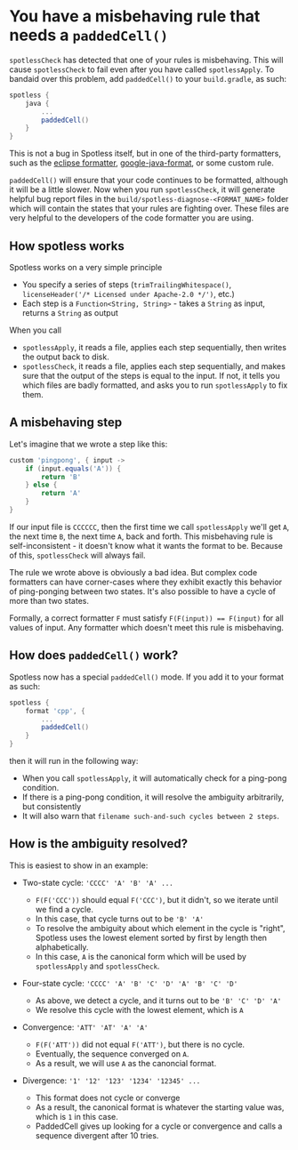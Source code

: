 # You have a misbehaving rule that needs a `paddedCell()`

`spotlessCheck` has detected that one of your rules is misbehaving.  This will cause `spotlessCheck` to fail even after you have called `spotlessApply`.  To bandaid over this problem, add `paddedCell()` to your `build.gradle`, as such:

```gradle
spotless {
	java {
		...
		paddedCell()
	}
}
```

This is not a bug in Spotless itself, but in one of the third-party formatters, such as the [eclipse formatter](https://bugs.eclipse.org/bugs/show_bug.cgi?id=310642), [google-java-format](https://github.com/google/google-java-format/issues), or some custom rule.

`paddedCell()` will ensure that your code continues to be formatted, although it will be a little slower.  Now when you run `spotlessCheck`, it will generate helpful bug report files in the `build/spotless-diagnose-<FORMAT_NAME>` folder which will contain the states that your rules are fighting over.  These files are very helpful to the developers of the code formatter you are using.

## How spotless works

Spotless works on a very simple principle

- You specify a series of steps (`trimTrailingWhitespace()`, `licenseHeader('/* Licensed under Apache-2.0 */')`, etc.)
- Each step is a `Function<String, String>` - takes a `String` as input, returns a `String` as output

When you call
- `spotlessApply`, it reads a file, applies each step sequentially, then writes the output back to disk.
- `spotlessCheck`, it reads a file, applies each step sequentially, and makes sure that the output of the steps is equal to the input.  If not, it tells you which files are badly formatted, and asks you to run `spotlessApply` to fix them.

## A misbehaving step

Let's imagine that we wrote a step like this:

```groovy
custom 'pingpong', { input ->
	if (input.equals('A')) {
		return 'B'
	} else {
		return 'A'
	}
}
```

If our input file is `CCCCCC`, then the first time we call `spotlessApply` we'll get `A`, the next time `B`, the next time `A`, back and forth.  This misbehaving rule is self-inconsistent - it doesn't know what it wants the format to be.  Because of this, `spotlessCheck` will always fail.

The rule we wrote above is obviously a bad idea.  But complex code formatters can have corner-cases where they exhibit exactly this behavior of ping-ponging between two states.  It's also possible to have a cycle of more than two states.

Formally, a correct formatter `F` must satisfy `F(F(input)) == F(input)` for all values of input.  Any formatter which doesn't meet this rule is misbehaving.

## How does `paddedCell()` work?

Spotless now has a special `paddedCell()` mode.  If you add it to your format as such:

```gradle
spotless {
	format 'cpp', {
		...
		paddedCell()
	}
}
```

then it will run in the following way:

- When you call `spotlessApply`, it will automatically check for a ping-pong condition.
- If there is a ping-pong condition, it will resolve the ambiguity arbitrarily, but consistently
- It will also warn that `filename such-and-such cycles between 2 steps`.

## How is the ambiguity resolved?

This is easiest to show in an example:

* Two-state cycle: `'CCCC' 'A' 'B' 'A' ...`
	+ `F(F('CCC'))` should equal `F('CCC')`, but it didn't, so we iterate until we find a cycle.
	+ In this case, that cycle turns out to be `'B' 'A'`
	+ To resolve the ambiguity about which element in the cycle is "right", Spotless uses the lowest element sorted by first by length then alphabetically.
	+ In this case, `A` is the canonical form which will be used by `spotlessApply` and `spotlessCheck`.

* Four-state cycle: `'CCCC' 'A' 'B' 'C' 'D' 'A' 'B' 'C' 'D'`
	+ As above, we detect a cycle, and it turns out to be `'B' 'C' 'D' 'A'`
	+ We resolve this cycle with the lowest element, which is `A`

* Convergence: `'ATT' 'AT' 'A' 'A'`
	+ `F(F('ATT'))` did not equal `F('ATT')`, but there is no cycle.
	+ Eventually, the sequence converged on `A`.
	+ As a result, we will use `A` as the canoncial format.

* Divergence: `'1' '12' '123' '1234' '12345' ...`
	+ This format does not cycle or converge
	+ As a result, the canonical format is whatever the starting value was, which is `1` in this case.
	+ PaddedCell gives up looking for a cycle or convergence and calls a sequence divergent after 10 tries.
